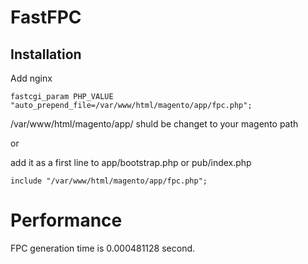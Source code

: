 # FastFPC

## Installation 

Add nginx 

```
fastcgi_param PHP_VALUE "auto_prepend_file=/var/www/html/magento/app/fpc.php";
```
/var/www/html/magento/app/ shuld be changet to your magento path 

or 

add it as a first line to app/bootstrap.php or pub/index.php

```
include "/var/www/html/magento/app/fpc.php";
```

# Performance

FPC generation time is 0.000481128 second.


